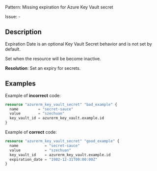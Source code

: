 Pattern: Missing expiration for Azure Key Vault secret

Issue: -

## Description

Expiration Date is an optional Key Vault Secret behavior and is not set by default.

Set when the resource will be become inactive.

**Resolution**: Set an expiry for secrets.

## Examples

Example of **incorrect** code:

```terraform
resource "azurerm_key_vault_secret" "bad_example" {
  name         = "secret-sauce"
  value        = "szechuan"
  key_vault_id = azurerm_key_vault.example.id
}
```

Example of **correct** code:

```terraform
resource "azurerm_key_vault_secret" "good_example" {
  name            = "secret-sauce"
  value           = "szechuan"
  key_vault_id    = azurerm_key_vault.example.id
  expiration_date = "1982-12-31T00:00:00Z"
}
```